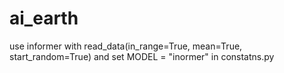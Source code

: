 # ai_earth

use informer with read_data(in_range=True, mean=True, start_random=True) and set MODEL = "inormer" in constatns.py